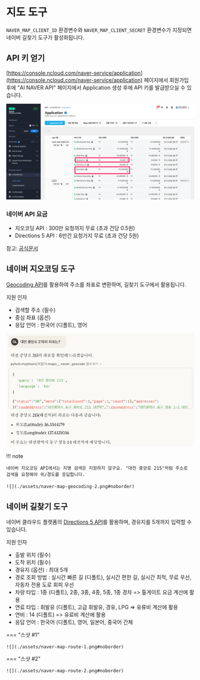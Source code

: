 # 지도 도구

`NAVER_MAP_CLIENT_ID` 환경변수와 `NAVER_MAP_CLIENT_SECRET` 환경변수가 지정되면 네이버 길찾기 도구가 활성화됩니다.

## API 키 얻기

[https://console.ncloud.com/naver-service/application](https://console.ncloud.com/naver-service/application) 페이지에서
회원가입 후에 "AI NAVER API" 페이지에서 Application 생성 후에 API 키를 발급받으실 수 있습니다.

![](./assets/ncp-page.png)

### 네이버 API 요금

+ 지오코딩 API : 300만 요청까지 무료 (초과 건당 0.5원)
+ Directions 5 API : 6만건 요청가지 무료 (초과 건당 5원) 

참고: [공식문서](https://www.ncloud.com/product/applicationService/maps?region=KR#pricing)

## 네이버 지오코딩 도구

[Geocoding API](https://guide.ncloud-docs.com/docs/ko/maps-geocoding-api)를 활용하여 주소를 좌표로 변환하며,
길찾기 도구에서 활용됩니다.

지원 인자

+ 검색할 주소 (필수)
+ 중심 좌표 (옵션)
+ 응답 언어 : 한국어 (디폴트), 영어

![](./assets/naver-map-geocoding-1.png#noborder)

!!! note

    네이버 지오코딩 API에서는 지명 검색은 지원하지 않구요. "대전 중앙로 215"처럼 주소로 검색을 요청해야 위/경도를 응답합니다.

    ![](./assets/naver-map-geocoding-2.png#noborder)

## 네이버 길찾기 도구

네이버 클라우드 플랫폼의 [Directions 5 API](https://api.ncloud-docs.com/docs/ai-naver-mapsdirections-driving)를 활용하며,
경유지를 5개까지 입력할 수 있습니다.

지원 인자

+ 출발 위치 (필수)
+ 도착 위치 (필수)
+ 경유지 (옵션) : 최대 5개
+ 경로 조회 방법 : 실시간 빠른 길 (디폴트), 실시간 편한 길, 실시간 최적, 무료 우선, 자동차 전용 도로 회피 우선
+ 차량 타입 : 1종 (디폴트), 2종, 3종, 4종, 5종, 1종 경차 => 톨게이트 요금 계산에 활용
+ 연료 타입 : 휘발유 (디폴트), 고급 휘발유, 경유, LPG => 유류비 계산에 활용
+ 연비 : 14 (디폴트) => 유료비 계산에 활용
+ 응답 언어 : 한국어 (디폴트), 영어, 일본어, 중국어 간체


=== "스샷 #1"

    ![](./assets/naver-map-route-1.png#noborder)

=== "스샷 #2"

    ![](./assets/naver-map-route-2.png#noborder)
